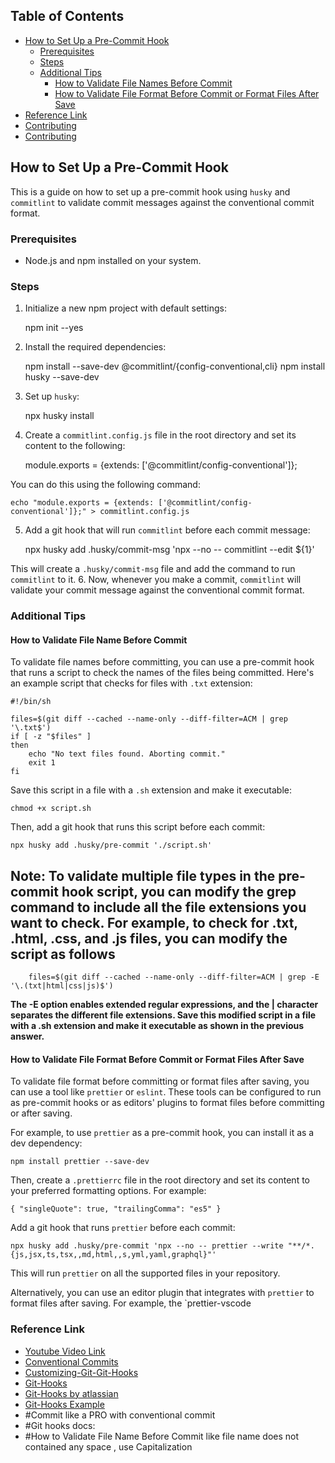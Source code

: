 ##

## Table of Contents

- [How to Set Up a Pre-Commit Hook](#how-to-set-up-a-pre-commit-hook)
  - [Prerequisites](#prerequisites)
  - [Steps](#steps)
  - [Additional Tips](#additional-tips)
    - [How to Validate File Names Before Commit](#how-to-validate-file-names-before-commit)
    - [How to Validate File Format Before Commit or Format Files After Save](#how-to-validate-file-format-before-commit-or-format-files-after-save)
- [Reference Link](#reference-link)
- [Contributing](#contributing)
- [Contributing](#contributing)

## How to Set Up a Pre-Commit Hook

This is a guide on how to set up a pre-commit hook using `husky` and `commitlint` to validate commit messages against the conventional commit format.

### Prerequisites

- Node.js and npm installed on your system.

### Steps

1. Initialize a new npm project with default settings:

   npm init --yes

2. Install the required dependencies:

   npm install --save-dev @commitlint/{config-conventional,cli} npm install husky --save-dev

3. Set up `husky`:

   npx husky install

4. Create a `commitlint.config.js` file in the root directory and set its content to the following:

   module.exports = {extends: ['@commitlint/config-conventional']};

You can do this using the following command:

    echo "module.exports = {extends: ['@commitlint/config-conventional']};" > commitlint.config.js

5. Add a git hook that will run `commitlint` before each commit message:

   npx husky add .husky/commit-msg 'npx --no -- commitlint --edit ${1}'

This will create a `.husky/commit-msg` file and add the command to run `commitlint` to it. 6. Now, whenever you make a commit, `commitlint` will validate your commit message against the conventional commit format.

### Additional Tips

#### How to Validate File Name Before Commit

To validate file names before committing, you can use a pre-commit hook that runs a script to check the names of the files being committed. Here's an example script that checks for files with `.txt` extension:

    #!/bin/sh

    files=$(git diff --cached --name-only --diff-filter=ACM | grep '\.txt$')
    if [ -z "$files" ]
    then
        echo "No text files found. Aborting commit."
        exit 1
    fi

Save this script in a file with a `.sh` extension and make it executable:

    chmod +x script.sh

Then, add a git hook that runs this script before each commit:

    npx husky add .husky/pre-commit './script.sh'

## Note: To validate multiple file types in the pre-commit hook script, you can modify the grep command to include all the file extensions you want to check. For example, to check for .txt, .html, .css, and .js files, you can modify the script as follows

        files=$(git diff --cached --name-only --diff-filter=ACM | grep -E '\.(txt|html|css|js)$')

**The -E option enables extended regular expressions, and the | character separates the different file extensions. Save this modified script in a file with a .sh extension and make it executable as shown in the previous answer.**

#### How to Validate File Format Before Commit or Format Files After Save

To validate file format before committing or format files after saving, you can use a tool like `prettier` or `eslint`. These tools can be configured to run as pre-commit hooks or as editors' plugins to format files before committing or after saving.

For example, to use `prettier` as a pre-commit hook, you can install it as a dev dependency:

    npm install prettier --save-dev

Then, create a `.prettierrc` file in the root directory and set its content to your preferred formatting options. For example:

    { "singleQuote": true, "trailingComma": "es5" }

Add a git hook that runs `prettier` before each commit:

    npx husky add .husky/pre-commit 'npx --no -- prettier --write "**/*.{js,jsx,ts,tsx,,md,html,,s,yml,yaml,graphql}"'

This will run `prettier` on all the supported files in your repository.

Alternatively, you can use an editor plugin that integrates with `prettier` to format files after saving. For example, the \`prettier-vscode

### Reference Link

- [Youtube Video Link](https://www.youtube.com/watch?v=ny0xLzhvADk&list=PLitlfQssIkZcS438Or_bwAITthNdB_Fj7)
- [Conventional Commits](https://www.conventionalcommits.org/en/v1.0.0/)
- [Customizing-Git-Git-Hooks](https://git-scm.com/book/en/v2/Customizing-Git-Git-Hooks)
- [Git-Hooks](https://www.git-scm.com/docs/githooks)
- [Git-Hooks by atlassian](https://www.atlassian.com/git/tutorials/git-hooks)
- [Git-Hooks Example](https://github.com/mohokh67/git-hooks-example)
- #Commit like a PRO with conventional commit
- #Git hooks docs:
- #How to Validate File Name Before Commit like file name does not contained any space , use Capitalization
